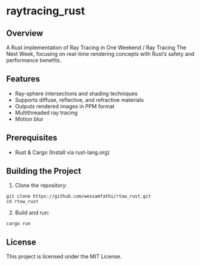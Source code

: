# raytracing_rust

## Overview

A Rust implementation of Ray Tracing in One Weekend / Ray Tracing The Next Week, focusing on real-time rendering concepts with Rust’s safety and performance benefits.

## Features

- Ray-sphere intersections and shading techniques
- Supports diffuse, reflective, and refractive materials
- Outputs rendered images in PPM format
- Multithreaded ray tracing
- Motion blur

## Prerequisites

- Rust & Cargo (Install via rust-lang.org)

## Building the Project

1. Clone the repository:
```
git clone https://github.com/wessamfathi/rtow_rust.git
cd rtow_rust
```
2. Build and run:
```
cargo run
```

## License

This project is licensed under the MIT License.
